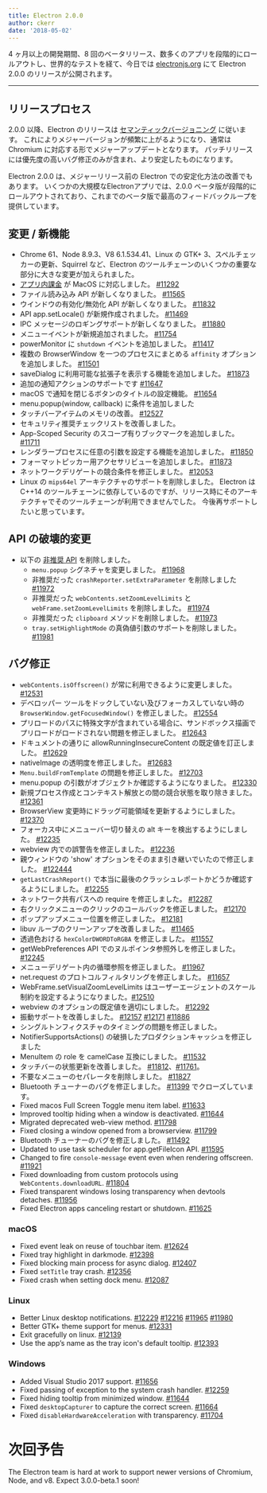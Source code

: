```yaml
---
title: Electron 2.0.0
author: ckerr
date: '2018-05-02'
---
```


4 ヶ月以上の開発期間、8 回のベータリリース、数多くのアプリを段階的にロールアウトし、世界的なテストを経て、今日では [electronjs.org](https://electronjs.org/) にて Electron 2.0.0 のリリースが公開されます。

---

## リリースプロセス

2.0.0 以降、Electron のリリースは [セマンティックバージョニング](https://electronjs.org/blog/electron-2-semantic-boogaloo) に従います。 これによりメジャーバージョンが頻繁に上がるようになり、通常は Chromium に対応する形でメジャーアップデートとなります。 パッチリリースには優先度の高いバグ修正のみが含まれ、より安定したものになります。

Electron 2.0.0 は、メジャーリリース前の Electron での安定化方法の改善でもあります。 いくつかの大規模なElectronアプリでは、2.0.0 ベータ版が段階的にロールアウトされており、これまでのベータ版で最高のフィードバックループを提供しています。

## 変更 / 新機能

 * Chrome 61、Node 8.9.3、V8 6.1.534.41、Linux の GTK+ 3、スペルチェッカーの更新、Squirrel など、Electron のツールチェーンのいくつかの重要な部分に大きな変更が加えられました。
 * [アプリ内課金](https://electronjs.org/blog/in-app-purchases) が MacOS に対応しました。 [#11292](https://github.com/electron/electron/pull/11292)
 * ファイル読み込み API が新しくなりました。 [#11565](https://github.com/electron/electron/pull/11565)
 * ウインドウの有効化/無効化 API が新しくなりました。 [#11832](https://github.com/electron/electron/pull/11832)
 * API app.setLocale() が新規作成されました。 [#11469](https://github.com/electron/electron/pull/11469)
 * IPC メッセージのロギングサポートが新しくなりました。 [#11880](https://github.com/electron/electron/pull/11880)
 * メニューイベントが新規追加されました。 [#11754](https://github.com/electron/electron/pull/11754)
 * powerMonitor に `shutdown` イベントを追加しました。 [#11417](https://github.com/electron/electron/pull/11417)
 * 複数の BrowserWindow を一つのプロセスにまとめる `affinity` オプションを追加しました。 [#11501](https://github.com/electron/electron/pull/11501)
 * saveDialog に利用可能な拡張子を表示する機能を追加しました。 [#11873](https://github.com/electron/electron/pull/11873)
 * 追加の通知アクションのサポートです [#11647](https://github.com/electron/electron/pull/11647)
 * macOS で通知を閉じるボタンのタイトルの設定機能。 [#11654](https://github.com/electron/electron/pull/11654)
 * menu.popup(window, callback) に条件を追加しました
 * タッチバーアイテムのメモリの改善。 [#12527](https://github.com/electron/electron/pull/12527)
 * セキュリティ推奨チェックリストを改善しました。
 * App-Scoped Security のスコープ有りブックマークを追加しました。 [#11711](https://github.com/electron/electron/pull/11711)
 * レンダラープロセスに任意の引数を設定する機能を追加しました。 [#11850](https://github.com/electron/electron/pull/11850)
 * フォーマットピッカー用アクセサリビューを追加しました。 [#11873](https://github.com/electron/electron/pull/11873)
 * ネットワークデリゲートの競合条件を修正しました。 [#12053](https://github.com/electron/electron/pull/12053)
 * Linux の `mips64el` アーキテクチャのサポートを削除しました。 Electron は C++14 のツールチェーンに依存しているのですが、リリース時にそのアーキテクチャでそのツールチェーンが利用できませんでした。 今後再サポートしたいと思っています。

## API の破壊的変更

 * 以下の [非推奨 API](https://github.com/electron/electron/blob/v2.0.0-beta.8/docs/tutorial/planned-breaking-changes.md) を削除しました。
   * `menu.popup` シグネチャを変更しました。 [#11968](https://github.com/electron/electron/pull/11968)
   * 非推奨だった `crashReporter.setExtraParameter` を削除しました [#11972](https://github.com/electron/electron/pull/11972)
   * 非推奨だった `webContents.setZoomLevelLimits` と `webFrame.setZoomLevelLimits` を削除しました。 [#11974](https://github.com/electron/electron/pull/11974)
   * 非推奨だった `clipboard` メソッドを削除しました。 [#11973](https://github.com/electron/electron/pull/11973)
   * `tray.setHighlightMode` の真偽値引数のサポートを削除しました。 [#11981](https://github.com/electron/electron/pull/11981)

## バグ修正

 * `webContents.isOffscreen()` が常に利用できるように変更しました。 [#12531](https://github.com/electron/electron/pull/12531)
 * デベロッパー ツールをドックしていない及びフォーカスしていない時の `BrowserWindow.getFocusedWindow()` を修正しました。 [#12554](https://github.com/electron/electron/pull/12554)
 * プリロードのパスに特殊文字が含まれている場合に、サンドボックス描画でプリロードがロードされない問題を修正しました。 [#12643](https://github.com/electron/electron/pull/12643)
 * ドキュメントの通りに allowRunningInsecureContent の既定値を訂正しました。 [#12629](https://github.com/electron/electron/pull/12629)
 * nativeImage の透明度を修正しました。 [#12683](https://github.com/electron/electron/pull/12683)
 * `Menu.buildFromTemplate` の問題を修正しました。 [#12703](https://github.com/electron/electron/pull/12703)
 * menu.popup の引数がオブジェクトか確認するようになりました。 [#12330](https://github.com/electron/electron/pull/12330)
 * 新規プロセス作成とコンテキスト解放との間の競合状態を取り除きました。 [#12361](https://github.com/electron/electron/pull/12361)
 * BrowserView 変更時にドラッグ可能領域を更新するようにしました。 [#12370](https://github.com/electron/electron/pull/12370)
 * フォーカス中にメニューバー切り替えの alt キーを検出するようにしました。 [#12235](https://github.com/electron/electron/pull/12235)
 * webview 内での誤警告を修正しました。 [#12236](https://github.com/electron/electron/pull/12236)
 * 親ウィンドウの 'show' オプションをそのまま引き継いでいたので修正しました。 [#122444](https://github.com/electron/electron/pull/122444)
 * `getLastCrashReport()` で本当に最後のクラッシュレポートかどうか確認するようにしました。 [#12255](https://github.com/electron/electron/pull/12255)
 * ネットワーク共有パスへの require を修正しました。 [#12287](https://github.com/electron/electron/pull/12287)
 * 右クリックメニューのクリックのコールバックを修正しました。 [#12170](https://github.com/electron/electron/pull/12170)
 * ポップアップメニュー位置を修正しました。 [#12181](https://github.com/electron/electron/pull/12181)
 * libuv ループのクリーンアップを改善しました。 [#11465](https://github.com/electron/electron/pull/11465)
 * 透過色おける `hexColorDWORDToRGBA` を修正しました。 [#11557](https://github.com/electron/electron/pull/11557)
 * getWebPreferences API でのヌルポインタ参照外しを修正しました。 [#12245](https://github.com/electron/electron/pull/12245)
 * メニューデリゲート内の循環参照を修正しました。 [#11967](https://github.com/electron/electron/pull/11967)
 * net.request のプロトコルフィルタリングを修正しました。 [#11657](https://github.com/electron/electron/pull/11657)
 * WebFrame.setVisualZoomLevelLimits はユーザーエージェントのスケール制約を設定するようになりました。[#12510](https://github.com/electron/electron/pull/12510)
 * webview のオプションの既定値を適切にしました。 [#12292](https://github.com/electron/electron/pull/12292)
 * 振動サポートを改善しました。 [#12157](https://github.com/electron/electron/pull/12157) [#12171](https://github.com/electron/electron/pull/12171) [#11886](https://github.com/electron/electron/pull/11886)
 * シングルトンフィクスチャのタイミングの問題を修正しました。
 * NotifierSupportsActions() の破損したプロダクションキャッシュを修正しました
 * MenuItem の role を camelCase 互換にしました。 [#11532](https://github.com/electron/electron/pull/11532)
 * タッチバーの状態更新を改善しました。 [#11812](https://github.com/electron/electron/pull/11812)、[#11761](https://github.com/electron/electron/pull/11761)。
 * 不要なメニューのセパレータを削除しました。 [#11827](https://github.com/electron/electron/pull/11827)
 * Bluetooth チューナーのバグを修正しました。 [#11399](https://github.com/electron/electron/pull/11399) でクローズしています。
 * Fixed macos Full Screen Toggle menu item label. [#11633](https://github.com/electron/electron/pull/11633)
 * Improved tooltip hiding when a window is deactivated. [#11644](https://github.com/electron/electron/pull/11644)
 * Migrated deprecated web-view method. [#11798](https://github.com/electron/electron/pull/11798)
 * Fixed closing a window opened from a browserview. [#11799](https://github.com/electron/electron/pull/11799)
 * Bluetooth チューナーのバグを修正しました。 [#11492](https://github.com/electron/electron/pull/11492)
 * Updated to use task scheduler for app.getFileIcon API. [#11595](https://github.com/electron/electron/pull/11595)
 * Changed to fire `console-message` event even when rendering offscreen. [#11921](https://github.com/electron/electron/pull/11921)
 * Fixed downloading from custom protocols using `WebContents.downloadURL`. [#11804](https://github.com/electron/electron/pull/11804)
 * Fixed transparent windows losing transparency when devtools detaches. [#11956](https://github.com/electron/electron/pull/11956)
 * Fixed Electron apps canceling restart or shutdown. [#11625](https://github.com/electron/electron/pull/11625)

### macOS
 * Fixed event leak on reuse of touchbar item. [#12624](https://github.com/electron/electron/pull/12624)
 * Fixed tray highlight in darkmode. [#12398](https://github.com/electron/electron/pull/12398)
 * Fixed blocking main process for async dialog. [#12407](https://github.com/electron/electron/pull/12407)
 * Fixed `setTitle` tray crash. [#12356](https://github.com/electron/electron/pull/12356)
 * Fixed crash when setting dock menu. [#12087](https://github.com/electron/electron/pull/12087)

### Linux
 * Better Linux desktop notifications. [#12229](https://github.com/electron/electron/pull/12229) [#12216](https://github.com/electron/electron/pull/12216) [#11965](https://github.com/electron/electron/pull/11965) [#11980](https://github.com/electron/electron/pull/11980)
 * Better GTK+ theme support for menus. [#12331](https://github.com/electron/electron/pull/12331)
 * Exit gracefully on linux. [#12139](https://github.com/electron/electron/pull/12139)
 * Use the app’s name as the tray icon's default tooltip. [#12393](https://github.com/electron/electron/pull/12393)

### Windows
 * Added Visual Studio 2017 support. [#11656](https://github.com/electron/electron/pull/11656)
 * Fixed passing of exception to the system crash handler. [#12259](https://github.com/electron/electron/pull/12259)
 * Fixed hiding tooltip from minimized window. [#11644](https://github.com/electron/electron/pull/11644)
 * Fixed `desktopCapturer` to capture the correct screen. [#11664](https://github.com/electron/electron/pull/11664)
 * Fixed `disableHardwareAcceleration` with transparency. [#11704](https://github.com/electron/electron/pull/11704)

# 次回予告

The Electron team is hard at work to support newer versions of Chromium, Node, and v8. Expect 3.0.0-beta.1 soon!
